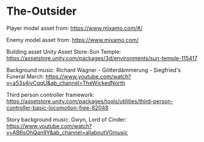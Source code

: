 # The-Outsider
 Player model asset from: https://www.mixamo.com/#/
 
 Enemy model asset from: https://www.mixamo.com/
 
 Building asset Unity Asset Store-Sun Temple: https://assetstore.unity.com/packages/3d/environments/sun-temple-115417
 
 Background music: Richard Wagner - Götterdämmerung - Siegfried's Funeral March: https://www.youtube.com/watch?v=a53s4jyCqqU&ab_channel=TheWickedNorth
 
 Third person controller framework: https://assetstore.unity.com/packages/tools/utilities/third-person-controller-basic-locomotion-free-82048
 
 Story background music: Gwyn, Lord of Cinder: https://www.youtube.com/watch?v=AB6sOhQan9Y&ab_channel=allaboutVGmusic
 
 
 

